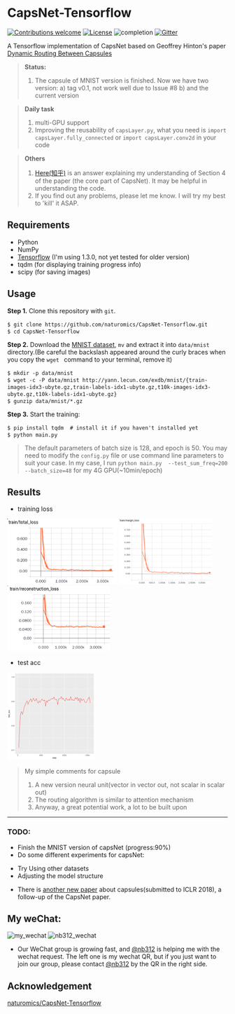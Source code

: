 # CapsNet-Tensorflow

[![Contributions welcome](https://img.shields.io/badge/contributions-welcome-brightgreen.svg?style=plastic)](CONTRIBUTING.md)
[![License](https://img.shields.io/badge/license-Apache%202.0-blue.svg?style=plastic)](https://opensource.org/licenses/Apache-2.0)
![completion](https://img.shields.io/badge/completion%20state-90%25-blue.svg?style=plastic)
[![Gitter](https://img.shields.io/gitter/room/nwjs/nw.js.svg?style=plastic)](https://gitter.im/CapsNet-Tensorflow/Lobby)

A Tensorflow implementation of CapsNet based on Geoffrey Hinton's paper [Dynamic Routing Between Capsules](https://arxiv.org/abs/1710.09829)

> **Status:**
> 1. The capsule of MNIST version is finished. Now we have two version:
>    a) tag v0.1, not work well due to Issue #8
>    b) and the current version

> **Daily task**
> 1. multi-GPU support
> 2. Improving the reusability of ``capsLayer.py``, what you need is ``import capsLayer.fully_connected`` or ``import capsLayer.conv2d`` in your code

> **Others**
> 1. [Here(知乎)](https://zhihu.com/question/67287444/answer/251460831) is an answer explaining my understanding of Section 4 of the paper (the core part of CapsNet). It may be helpful in understanding the code.
> 2. If you find out any problems, please let me know. I will try my best to 'kill' it ASAP.


## Requirements
- Python
- NumPy
- [Tensorflow](https://github.com/tensorflow/tensorflow) (I'm using 1.3.0, not yet tested for older version)
- tqdm (for displaying training progress info)
- scipy (for saving images)

## Usage
**Step 1.** 
Clone this repository with ``git``.

```
$ git clone https://github.com/naturomics/CapsNet-Tensorflow.git
$ cd CapsNet-Tensorflow
```

**Step 2.** 
Download the [MNIST dataset](http://yann.lecun.com/exdb/mnist/), ``mv`` and extract it into ``data/mnist`` directory.(Be careful the backslash appeared around the curly braces when you copy the ``wget `` command to your terminal, remove it)

```
$ mkdir -p data/mnist
$ wget -c -P data/mnist http://yann.lecun.com/exdb/mnist/{train-images-idx3-ubyte.gz,train-labels-idx1-ubyte.gz,t10k-images-idx3-ubyte.gz,t10k-labels-idx1-ubyte.gz}
$ gunzip data/mnist/*.gz
```

**Step 3.** 
Start the training:
```
$ pip install tqdm  # install it if you haven't installed yet
$ python main.py
```

> The default parameters of batch size is 128, and epoch is 50. You may need to modify the ``config.py`` file or use command line parameters to suit your case. In my case, I run ``python main.py  --test_sum_freq=200 --batch_size=48`` for my 4G GPU(~10min/epoch)

## Results

- training loss

![total_loss](results/total_loss.png)
![margin_loss](results/margin_loss.png)
![reconstruction_loss](results/reconstruction_loss.png)

- test acc

![test_acc](results/accuracy.png)


> My simple comments for capsule
> 1. A new version neural unit(vector in vector out, not scalar in scalar out)
> 2. The routing algorithm is similar to attention mechanism
> 3. Anyway, a great potential work, a lot to be built upon

------------
### TODO:
- Finish the MNIST version of capsNet (progress:90%)
- Do some different experiments for capsNet:
 * Try Using other datasets
 * Adjusting the model structure
 
- There is [another new paper](https://openreview.net/pdf?id=HJWLfGWRb) about capsules(submitted to ICLR 2018), a follow-up of the CapsNet paper.

## My weChat:
 ![my_wechat](/imgs/my_wechat_QR.png)
 ![nb312_wechat](/imgs/nb312_wechat.png)

- Our WeChat group is growing fast, and [@nb312](https://github.com/nb312) is helping me with the wechat request. The left one is my wechat QR, but if you just want to join our group, please contact [@nb312](https://github.com/nb312) by the QR in the right side.

## Acknowledgement
[naturomics/CapsNet-Tensorflow](https://github.com/naturomics/CapsNet-Tensorflow)
